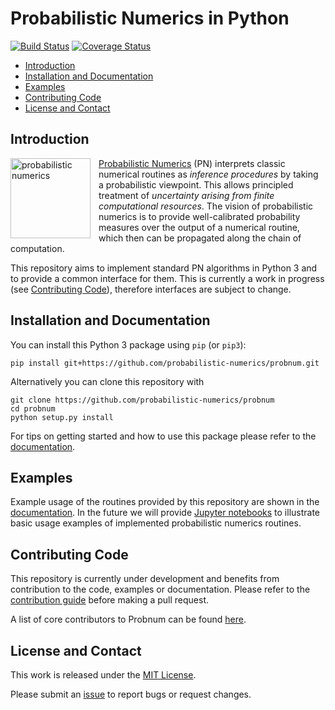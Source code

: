 # Probabilistic Numerics in Python

[![Build Status](https://travis-ci.org/probabilistic-numerics/probnum.svg?branch=master)](https://travis-ci.org/probabilistic-numerics/probnum)
[![Coverage Status](http://codecov.io/github/probabilistic-numerics/probnum/coverage.svg?branch=master)](http://codecov.io/github/probabilistic-numerics/probnum?branch=master)

* [Introduction](#introduction)
* [Installation and Documentation](#installation)
* [Examples](#examples)
* [Contributing Code](#contributing)
* [License and Contact](#contact)

## <a name="introduction">Introduction</a>
<a href="https://github.com/probabilistic-numerics"><img align="left" src="https://raw.githubusercontent.com/probabilistic-numerics/probnum/master/img/pn_logo.png" alt="probabilistic numerics" width="128" style="padding-right: 10px; padding left: 10px;"/> [Probabilistic Numerics](http://probabilistic-numerics.org/) (PN) interprets classic numerical routines as _inference procedures_ by taking a probabilistic viewpoint. This allows principled treatment of _uncertainty arising from finite computational resources_. The vision of probabilistic numerics is to provide well-calibrated probability measures over the output of a numerical routine, which then can be propagated along the chain of computation.

This repository aims to implement standard PN algorithms in Python 3 and to provide a common interface for them. This is
currently a work in progress (see [Contributing Code](#contributing)), therefore interfaces are subject to change.

## Installation and Documentation<a name="installation"></a>
You can install this Python 3 package using `pip` (or `pip3`):
```
pip install git+https://github.com/probabilistic-numerics/probnum.git
```
Alternatively you can clone this repository with
```
git clone https://github.com/probabilistic-numerics/probnum
cd probnum
python setup.py install
```
For tips on getting started and how to use this package please refer to the
[documentation](https://probabilistic-numerics.github.io/probnum/modules.html).

## <a name="examples"></a>Examples
Example usage of the routines provided by this repository are shown in the [documentation](https://probabilistic-numerics.github.io/probnum/examples.html). In the future we will provide [Jupyter notebooks](notebooks) to illustrate basic usage examples of implemented
probabilistic numerics routines.

## <a name="contributing"></a>Contributing Code
This repository is currently under development and benefits from contribution to the code, examples or documentation.
Please refer to the [contribution guide](https://github.com/probabilistic-numerics/probnum/blob/master/CONTRIBUTING.md) before making a pull request.

A list of core contributors to Probnum can be found [here](https://github.com/probabilistic-numerics/probnum/blob/master/AUTHORS.md).

## <a name="license"></a>License and Contact
This work is released under the [MIT License](https://github.com/probabilistic-numerics/probnum/blob/master/LICENSE.txt).

Please submit an [issue](https://github.com/probabilistic-numerics/probnum/issues/new) to report bugs or request
changes.
